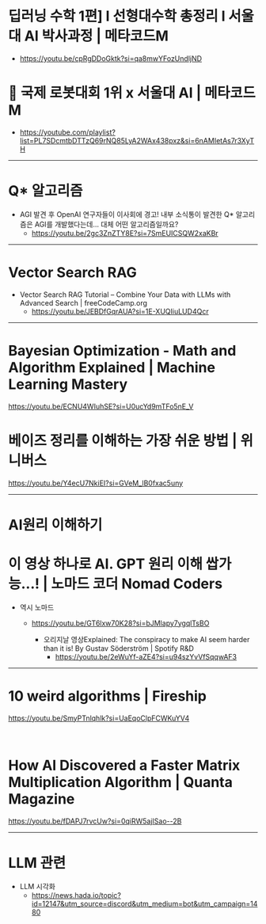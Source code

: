 # 딥러닝 수학 1편] l 선형대수학 총정리 l 서울대 AI 박사과정 | 메타코드M

- https://youtu.be/cpRgDDoGktk?si=qa8mwYFozUndljND

# 🤖 국제 로봇대회 1위 x 서울대 AI | 메타코드M
- https://youtube.com/playlist?list=PL7SDcmtbDTTzQ69rNQ85LyA2WAx438pxz&si=6nAMIetAs7r3XyTH

<hr>

# Q* 알고리즘

- AGI 발견 후 OpenAI 연구자들이 이사회에 경고! 내부 소식통이 발견한 Q* 알고리즘은 AGI를 개발했다는데… 대체 어떤 알고리즘일까요?
  - https://youtu.be/2gc3ZnZTY8E?si=7SmEUICSQW2xaKBr


<hr>

# Vector Search RAG

- Vector Search RAG Tutorial – Combine Your Data with LLMs with Advanced Search | freeCodeCamp.org
  - https://youtu.be/JEBDfGqrAUA?si=1E-XUQIiuLUD4Qcr



<hr>

# Bayesian Optimization - Math and Algorithm Explained | Machine Learning Mastery

https://youtu.be/ECNU4WIuhSE?si=U0ucYd9mTFo5nE_V

# 베이즈 정리를 이해하는 가장 쉬운 방법 | 위니버스

https://youtu.be/Y4ecU7NkiEI?si=GVeM_lB0fxac5uny

<hr>

# AI원리 이해하기

# 이 영상 하나로 AI. GPT 원리 이해 쌉가능...! | 노마드 코더 Nomad Coders

- 역시 노마드 

  - https://youtu.be/GT6lxw70K28?si=bJMlapy7ygqlTsBO 

    - 오리지날 영상Explained: The conspiracy to make AI seem harder than it is! By Gustav Söderström | Spotify R&D 
      - https://youtu.be/2eWuYf-aZE4?si=u94szYvVfSqqwAF3

<hr>

# 10 weird algorithms | Fireship

https://youtu.be/SmyPTnlqhlk?si=UaEqoClpFCWKuYV4

<br>

# How AI Discovered a Faster Matrix Multiplication Algorithm | Quanta Magazine

https://youtu.be/fDAPJ7rvcUw?si=0qiRW5ajISao--2B

<hr>

# LLM 관련

- LLM 시각화
  - https://news.hada.io/topic?id=12147&utm_source=discord&utm_medium=bot&utm_campaign=1480
